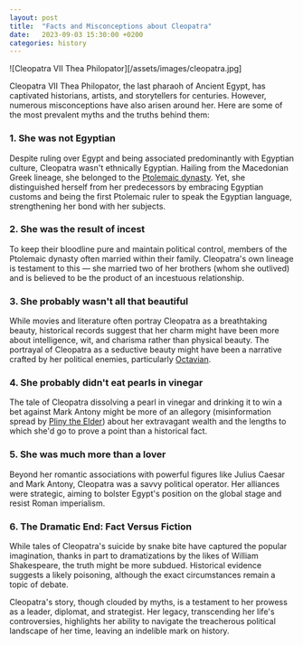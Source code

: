 ```yaml
---
layout: post
title:  "Facts and Misconceptions about Cleopatra"
date:   2023-09-03 15:30:00 +0200
categories: history
---
```


![Cleopatra VII Thea Philopator][/assets/images/cleopatra.jpg]

Cleopatra VII Thea Philopator, the last pharaoh of Ancient Egypt, has captivated historians, artists, and storytellers for centuries. However, numerous misconceptions have also arisen around her. Here are some of the most prevalent myths and the truths behind them:

### 1. She was not Egyptian

Despite ruling over Egypt and being associated predominantly with Egyptian culture, Cleopatra wasn't ethnically Egyptian. Hailing from the Macedonian Greek lineage, she belonged to the [Ptolemaic dynasty](https://en.wikipedia.org/wiki/Ptolemaic_dynasty). Yet, she distinguished herself from her predecessors by embracing Egyptian customs and being the first Ptolemaic ruler to speak the Egyptian language, strengthening her bond with her subjects.

### 2. She was the result of incest

To keep their bloodline pure and maintain political control, members of the Ptolemaic dynasty often married within their family. Cleopatra's own lineage is testament to this — she married two of her brothers (whom she outlived) and is believed to be the product of an incestuous relationship.

### 3. She probably wasn't all that beautiful

While movies and literature often portray Cleopatra as a breathtaking beauty, historical records suggest that her charm might have been more about intelligence, wit, and charisma rather than physical beauty. The portrayal of Cleopatra as a seductive beauty might have been a narrative crafted by her political enemies, particularly [Octavian](https://en.wikipedia.org/wiki/Augustus).

### 4. She probably didn't eat pearls in vinegar

The tale of Cleopatra dissolving a pearl in vinegar and drinking it to win a bet against Mark Antony might be more of an allegory (misinformation spread by [Pliny the Elder](https://en.wikipedia.org/wiki/Pliny_the_Elder)) about her extravagant wealth and the lengths to which she'd go to prove a point than a historical fact.

### 5. She was much more than a lover

Beyond her romantic associations with powerful figures like Julius Caesar and Mark Antony, Cleopatra was a savvy political operator. Her alliances were strategic, aiming to bolster Egypt's position on the global stage and resist Roman imperialism.

### 6. The Dramatic End: Fact Versus Fiction

While tales of Cleopatra's suicide by snake bite have captured the popular imagination, thanks in part to dramatizations by the likes of William Shakespeare, the truth might be more subdued. Historical evidence suggests a likely poisoning, although the exact circumstances remain a topic of debate.

Cleopatra's story, though clouded by myths, is a testament to her prowess as a leader, diplomat, and strategist. Her legacy, transcending her life's controversies, highlights her ability to navigate the treacherous political landscape of her time, leaving an indelible mark on history.
